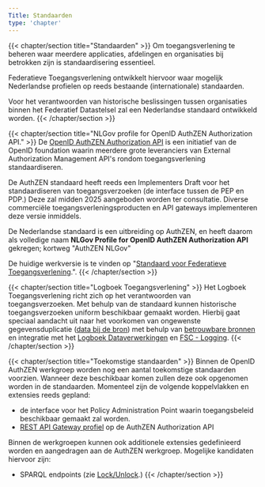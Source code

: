 ```yaml
---
Title: Standaarden
type: 'chapter'
---
```


{{< chapter/section title="Standaarden" >}}
Om toegangsverlening te beheren waar meerdere applicaties, afdelingen en organisaties bij betrokken zijn is standaardisering essentieel.

Federatieve Toegangsverlening ontwikkelt hiervoor waar mogelijk Nederlandse profielen op reeds bestaande (internationale) standaarden.

Voor het verantwoorden van historische beslissingen tussen organisaties binnen het Federatief Datastelsel zal een Nederlandse standaard ontwikkeld worden.
{{< /chapter/section >}}

{{< chapter/section title="NLGov profile for OpenID AuthZEN Authorization API." >}}
De [OpenID AuthZEN Authorization API](https://openid.net/wg/authzen/) is een initiatief van de OpenID foundation waarin meerdere grote leveranciers van External Authorization Management API's rondom toegangsverlening standaardiseren.

De AuthZEN standaard heeft reeds een Implementers Draft voor het standaardiseren van toegangsverzoeken (de interface tussen de PEP en PDP.) Deze zal midden 2025 aangeboden worden ter consultatie. Diverse commerciële toegangsverleningsproducten en API gateways implementeren deze versie inmiddels.

De Nederlandse standaard is een uitbreiding op AuthZEN, en heeft daarom als volledige naam **NLGov Profile for OpenID AuthZEN Authorization API** gekregen; kortweg "AuthZEN NLGov"

De huidige werkversie is te vinden op "[Standaard voor Federatieve Toegangsverlening](https://ftv-standaard-2f223b.gitlab.io/).".
{{< /chapter/section >}}

{{< chapter/section title="Logboek Toegangsverlening" >}}
Het Logboek Toegangsverlening richt zich op het verantwoorden van toegangsverzoeken. Met behulp van de standaard kunnen historische toegangsverzoeken uniform beschikbaar gemaakt worden. Hierbij gaat speciaal aandacht uit naar het voorkomen van ongewenste gegevensduplicatie ([data bij de bron](https://www.digitaleoverheid.nl/data-bij-de-bron/)) met behulp van [betrouwbare bronnen](https://website-digilab-overheid-nl-research-uit-betrouw-e1f39021ce924c.gitlab.io/) en integratie met het [Logboek Dataverwerkingen](https://logius-standaarden.github.io/logboek-dataverwerkingen/) en [FSC - Logging](https://commonground.gitlab.io/standards/fsc/logging/draft-fsc-logging-00.html).
{{< /chapter/section >}}


{{< chapter/section title="Toekomstige standaarden" >}}
Binnen de OpenID AuthZEN werkgroep worden nog een aantal toekomstige standaarden voorzien. Wanneer deze beschikbaar komen zullen deze ook opgenomen worden in de standaarden.
Momenteel zijn de volgende koppelvlakken en extensies reeds gepland:
- de interface voor het Policy Administration Point waarin toegangsbeleid beschikbaar gemaakt zal worden.
- [REST API Gateway profiel](https://hackmd.io/@oidf-wg-authzen/apigateway) op de AuthZEN Authorization API

Binnen de werkgroepen kunnen ook additionele extensies gedefinieerd worden en aangedragen aan de AuthZEN werkgroep. Mogelijke kandidaten hiervoor zijn:
- SPARQL endpoints (zie [Lock/Unlock](https://kadaster-labs.github.io/lock-unlock-docs/).)
{{< /chapter/section >}}